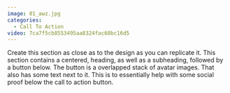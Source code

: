 ```yaml
---
image: 01_awz.jpg
categories:
  - Call To Action
video: 7ca7f5cb8553495aa8324fac68bc16d5
---
```

Create this section as close as to the design as you can replicate it. This section contains a centered, heading, as well as a subheading, followed by a button below. The button is a overlapped stack of avatar images. That also has some text next to it. This is to essentially help with some social proof below the call to action button.
